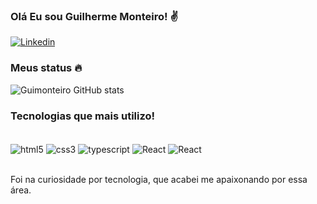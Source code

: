 

### Olá Eu sou Guilherme Monteiro! ✌️

[![Linkedin](https://img.shields.io/badge/LinkedIn-0077B5?style=for-the-badge&logo=linkedin&logoColor=white)](https://www.linkedin.com/in/guilherme-monteiro-b38086194/)

### Meus status 🔥
![Guimonteiro GitHub stats](https://github-readme-stats.vercel.app/api?username=Guimonteirojbv&show_icons=true&theme=cobalt)

### Tecnologias que mais utilizo!

<div style="display: inline_block"></br>
    <img align='center' alt='html5' src="https://img.shields.io/badge/HTML5-E34F26?style=for-the-badge&logo=html5&logoColor=white" />
    <img align='center' alt='css3' src="https://img.shields.io/badge/CSS3-1572B6?style=for-the-badge&logo=css3&logoColor=white" />
    <img align='center' alt='typescript' src="https://img.shields.io/badge/TypeScript-007ACC?style=for-the-badge&logo=typescript&logoColor=white" />
    <img align='center' alt='React' src="https://img.shields.io/badge/React-20232A?style=for-the-badge&logo=react&logoColor=61DAFB" />
    <img align='center' alt='React' src="https://img.shields.io/badge/styled--components-DB7093?style=for-the-badge&logo=styled-components&logoColor=white" />
    
</div><br/>

<p>Foi na curiosidade por tecnologia, que acabei me apaixonando por essa área.</p><br/>







